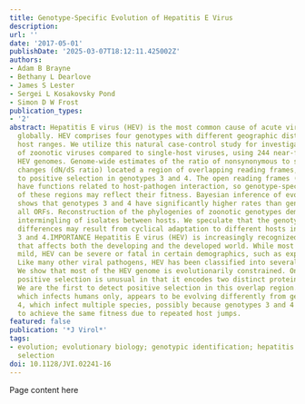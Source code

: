 ```yaml
---
title: Genotype-Specific Evolution of Hepatitis E Virus
description:
url: ''
date: '2017-05-01'
publishDate: '2025-03-07T18:12:11.425002Z'
authors:
- Adam B Brayne
- Bethany L Dearlove
- James S Lester
- Sergei L Kosakovsky Pond
- Simon D W Frost
publication_types:
- '2'
abstract: Hepatitis E virus (HEV) is the most common cause of acute viral hepatitis
  globally. HEV comprises four genotypes with different geographic distributions and
  host ranges. We utilize this natural case-control study for investigating the evolution
  of zoonotic viruses compared to single-host viruses, using 244 near-full-length
  HEV genomes. Genome-wide estimates of the ratio of nonsynonymous to synonymous evolutionary
  changes (dN/dS ratio) located a region of overlapping reading frames, which is subject
  to positive selection in genotypes 3 and 4. The open reading frames (ORFs) involved
  have functions related to host-pathogen interaction, so genotype-specific evolution
  of these regions may reflect their fitness. Bayesian inference of evolutionary rates
  shows that genotypes 3 and 4 have significantly higher rates than genotype 1 across
  all ORFs. Reconstruction of the phylogenies of zoonotic genotypes demonstrates significant
  intermingling of isolates between hosts. We speculate that the genotype-specific
  differences may result from cyclical adaptation to different hosts in genotypes
  3 and 4.IMPORTANCE Hepatitis E virus (HEV) is increasingly recognized as a pathogen
  that affects both the developing and the developed world. While most often clinically
  mild, HEV can be severe or fatal in certain demographics, such as expectant mothers.
  Like many other viral pathogens, HEV has been classified into several distinct genotypes.
  We show that most of the HEV genome is evolutionarily constrained. One locus of
  positive selection is unusual in that it encodes two distinct protein products.
  We are the first to detect positive selection in this overlap region. Genotype 1,
  which infects humans only, appears to be evolving differently from genotypes 3 and
  4, which infect multiple species, possibly because genotypes 3 and 4 are unable
  to achieve the same fitness due to repeated host jumps.
featured: false
publication: '*J Virol*'
tags:
- evolution; evolutionary biology; genotypic identification; hepatitis E virus; positive
  selection
doi: 10.1128/JVI.02241-16
---
```


Page content here